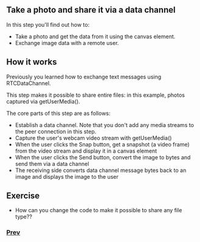 ## Take a photo and share it via a data channel

In this step you'll find out how to:

- Take a photo and get the data from it using the canvas element.
- Exchange image data with a remote user.

## How it works

Previously you learned how to exchange text messages using RTCDataChannel.

This step makes it possible to share entire files: in this example, photos captured via getUserMedia().

The core parts of this step are as follows:

- Establish a data channel. Note that you don't add any media streams to the peer connection in this step.
- Capture the user's webcam video stream with getUserMedia()
- When the user clicks the Snap button, get a snapshot (a video frame) from the video stream and display it in a canvas element
- When the user clicks the Send button, convert the image to bytes and send them via a data channel
- The receiving side converts data channel message bytes back to an image and displays the image to the user

## Exercise

- How can you change the code to make it possible to share any file type??

### [Prev](../5)
